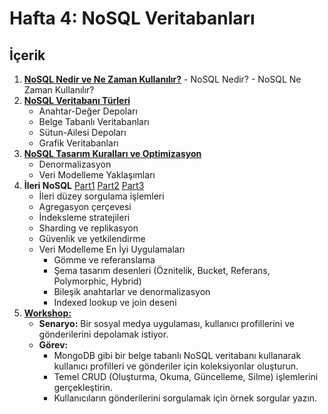 # **Hafta 4: NoSQL Veritabanları**
## İçerik
1. [**NoSQL Nedir ve Ne Zaman Kullanılır?**](./hafta4.1.md)
	    - NoSQL Nedir?
	    - NoSQL Ne Zaman Kullanılır?
2. [**NoSQL Veritabanı Türleri**](./hafta4.1.md)
	- Anahtar-Değer Depoları
	- Belge Tabanlı Veritabanları
	- Sütun-Ailesi Depoları
	- Grafik Veritabanları
3. [**NoSQL Tasarım Kuralları ve Optimizasyon**](./hafta4.1.md)
	- Denormalizasyon
	- Veri Modelleme Yaklaşımları
4. **İleri NoSQL** [Part1](./hafta4.2.md) [Part2](./hafta4.3.md) [Part3](./hafta4.4.md)
	- İleri düzey sorgulama işlemleri
	- Agregasyon çerçevesi
	- İndeksleme stratejileri
	- Sharding ve replikasyon
	- Güvenlik ve yetkilendirme
	- Veri Modelleme En İyi Uygulamaları
		- Gömme ve referanslama
		- Şema tasarım desenleri (Öznitelik, Bucket, Referans, Polymorphic, Hybrid)
		- Bileşik anahtarlar ve denormalizasyon
		- Indexed lookup ve join deseni
5. [**Workshop:**](./hafta4.5.md)
	- **Senaryo:** Bir sosyal medya uygulaması, kullanıcı profillerini ve gönderilerini depolamak istiyor.
	- **Görev:**
		- MongoDB gibi bir belge tabanlı NoSQL veritabanı kullanarak kullanıcı profilleri ve gönderiler için koleksiyonlar oluşturun.
		- Temel CRUD (Oluşturma, Okuma, Güncelleme, Silme) işlemlerini gerçekleştirin.
		- Kullanıcıların gönderilerini sorgulamak için örnek sorgular yazın.
